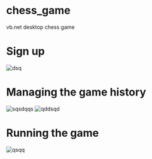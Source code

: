 # chess_game
vb.net desktop chess game
# Sign up
![dsq](https://user-images.githubusercontent.com/22852604/42512542-ca89ad70-844c-11e8-8dfa-8c6ef612878d.png)
# Managing the game history 
![sqsdqqs](https://user-images.githubusercontent.com/22852604/42512546-cb543fae-844c-11e8-9399-37a8a7e85dc7.png)
![qddsqd](https://user-images.githubusercontent.com/22852604/42512543-cab373a8-844c-11e8-8353-b5bfe0e4b87d.png)
# Running the game
![qsqq](https://user-images.githubusercontent.com/22852604/42512544-cada2232-844c-11e8-9bee-4e604532d04a.png)
 

